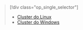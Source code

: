 > [!div class="op_single_selector"]
> * [Cluster do Linux](../articles/hdinsight/hdinsight-hbase-tutorial-get-started-linux.md)
> * [Cluster do Windows](../articles/hdinsight/hdinsight-hbase-tutorial-get-started.md)
> 
> 

<!--HONumber=Sep16_HO3-->



